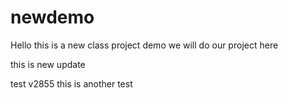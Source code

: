 # newdemo
Hello this is a new class project demo
we will do our project here

this is new update

test v2855
this is another test
